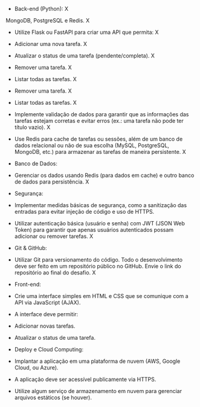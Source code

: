 - Back-end (Python): X


MongoDB, PostgreSQL e Redis. X


- Utilize Flask ou FastAPI para criar uma API que permita: X
- Adicionar uma nova tarefa. X
- Atualizar o status de uma tarefa (pendente/completa). X
- Remover uma tarefa. X
- Listar todas as tarefas. X
- Remover uma tarefa. X
- Listar todas as tarefas. X



- Implemente validação de dados para garantir que as informações das tarefas
estejam corretas e evitar erros (ex.: uma tarefa não pode ter título vazio). X

- Use Redis para cache de tarefas ou sessões, além de um banco de dados
relacional ou não de sua escolha (MySQL, PostgreSQL, MongoDB, etc.) para
armazenar as tarefas de maneira persistente. X

- Banco de Dados:
- Gerenciar os dados usando Redis (para dados em cache) e outro banco de
dados para persistência. X

- Segurança:
- Implementar medidas básicas de segurança, como a sanitização das entradas
para evitar injeção de código e uso de HTTPS.
- Utilizar autenticação básica (usuário e senha) com JWT (JSON Web Token) para
garantir que apenas usuários autenticados possam adicionar ou remover tarefas. X



- Git & GitHub:
- Utilizar Git para versionamento do código. Todo o desenvolvimento deve ser
feito em um repositório público no GitHub. Envie o link do repositório ao final do
desafio. X





- Front-end:
- Crie uma interface simples em HTML e CSS que se comunique com a API via
JavaScript (AJAX).
- A interface deve permitir:
- Adicionar novas tarefas.
- Atualizar o status de uma tarefa.




- Deploy e Cloud Computing:
- Implantar a aplicação em uma plataforma de nuvem (AWS, Google Cloud, ou
Azure).
- A aplicação deve ser acessível publicamente via HTTPS.
- Utilize algum serviço de armazenamento em nuvem para gerenciar arquivos
estáticos (se houver).



